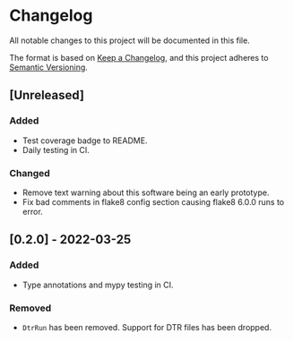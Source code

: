 # Changelog
All notable changes to this project will be documented in this file.

The format is based on [Keep a Changelog](https://keepachangelog.com/en/1.0.0/),
and this project adheres to [Semantic Versioning](https://semver.org/spec/v2.0.0.html).

## [Unreleased]
### Added
- Test coverage badge to README.
- Daily testing in CI.
### Changed
- Remove text warning about this software being an early prototype.
- Fix bad comments in flake8 config section causing flake8 6.0.0  runs to error.

## [0.2.0] - 2022-03-25
### Added
- Type annotations and mypy testing in CI.
### Removed
- `DtrRun` has been removed. Support for DTR files has been dropped.
